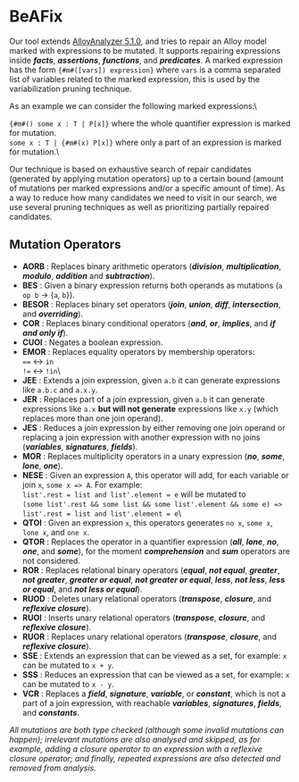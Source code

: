 # BeAFix

Our tool extends [AlloyAnalyzer 5.1.0](https://github.com/AlloyTools/org.alloytools.alloy),  and  tries to repair an Alloy model marked with expressions to be mutated. It supports repairing expressions inside **_facts_**, **_assertions_**, **_functions_**, and **_predicates_**. A marked expression has the form `{#m#([vars]) expression}` where `vars` is a comma separated list of variables related to the marked expression, this is used by the variabilization pruning technique.

As an example we can consider the following marked expressions:\

`{#m#() some x : T | P[x]}` where the whole quantifier expression is marked for mutation.\
`some x : T | {#m#(x) P[x]}` where only a part of an expression is marked for mutation.\

Our technique is based on exhaustive search of repair candidates (generated by applying mutation operators) up to a certain bound (amount of mutations per marked expressions and/or a specific amount of time). As a way to reduce how many candidates we need to visit in our search, we use several pruning techniques as well as prioritizing partially repaired candidates.

## Mutation Operators

* **AORB**       : Replaces binary arithmetic operators (**_division_**, **_multiplication_**, **_modulo_**, **_addition_** and **_subtraction_**).
* **BES** 		: Given a binary expression returns both operands as mutations (`a op b` -> {`a`, `b`}).
* **BESOR** 	: Replaces binary set operators (**_join_**, **_union_**, **_diff_**, **_intersection_**, and **_overriding_**).
* **COR** 		: Replaces binary conditional operators (**_and_**, **_or_**, **_implies_**, and **_if and only if_**).
* **CUOI** 		: Negates a boolean expression.
* **EMOR** 	     : Replaces equality operators by membership operators:\
                    `==` <-> `in`\
                    `!=` <-> `!in`\
* **JEE** 		: Extends a join expression, given `a.b` it can generate expressions like `a.b.c` and `a.x.y`.
* **JER** 		: Replaces part of a join expression, given `a.b` it can generate expressions like `a.x` **but will not generate** expressions like `x.y` (which replaces more than one join operand).
* **JES** 		: Reduces a join expression by either removing one join operand or replacing a join expression with another expression with no joins (**_variables_**, **_signatures_**, **_fields_**).
* **MOR** 		: Replaces multiplicity operators in a unary expression (**_no_**, **_some_**, **_lone_**, **_one_**).
* **NESE** 		: Given an expression `A`, this operator will add, for each variable or join `x`, `some x => A`. For example:\
               `list'.rest = list and list'.element = e` will be mutated to\
               `(some list'.rest && some list && some list'.element && some e) => list'.rest = list and list'.element = e`\
* **QTOI** 		: Given an expression `x`, this operators generates `no x`, `some x`, `lone x`, and `one x`.
* **QTOR** 		: Replaces the operator in a quantifier expression (**_all_**, **_lone_**, **_no_**, **_one_**, and **_some_**), for the moment **_comprehension_** and **_sum_** operators are not considered.
* **ROR**        : Replaces relational binary operators (**_equal_**, **_not equal_**, **_greater_**, **_not greater_**, **_greater or equal_**, **_not greater or equal_**, **_less_**, **_not less_**, **_less or equal_**, and **_not less or equal_**).
* **RUOD** 	     : Deletes unary relational operators (**_transpose_**, **_closure_**, and **_reflexive closure_**).
* **RUOI** 		: Inserts unary relational operators (**_transpose_**, **_closure_**, and **_reflexive closure_**).
* **RUOR** 	     : Replaces unary relational operators (**_transpose_**, **_closure_**, and **_reflexive closure_**).
* **SSE** 		: Extends an expression that can be viewed as a set, for example: `x` can be mutated to `x + y`.
* **SSS** 		: Reduces an expression that can be viewed as a set, for example: `x` can be mutated to `x - y`.
* **VCR** 		: Replaces a **_field_**, **_signature_**, **_variable_**, or **_constant_**, which is not a part of a join expression,  with reachable **_variables_**, **_signatures_**, **_fields_**, and **_constants_**.

*All mutations are both type checked (although some invalid mutations can happen); irrelevant mutations are also analysed and skipped, as for example, adding a closure operator to an expression with a reflexive closure operator;  and finally, repeated expressions are also detected and removed from analysis.*
